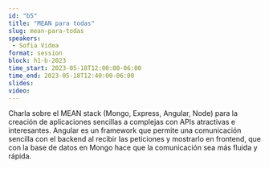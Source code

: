 ```yaml
---
id: "b5"
title: "MEAN para todas"
slug: mean-para-todas
speakers:
 - Sofia Videa
format: session
block: h1-b-2023
time_start: 2023-05-18T12:00:00-06:00
time_end: 2023-05-18T12:40:00-06:00
slides: 
video: 
---
```


Charla sobre el MEAN stack (Mongo, Express, Angular, Node) para la creación de aplicaciones sencillas a complejas con APIs atractivas e interesantes. Angular es un framework que permite una comunicación sencilla con el backend al recibir las peticiones y mostrarlo en frontend, que con la base de datos en Mongo hace que la comunicación sea más fluida y rápida.